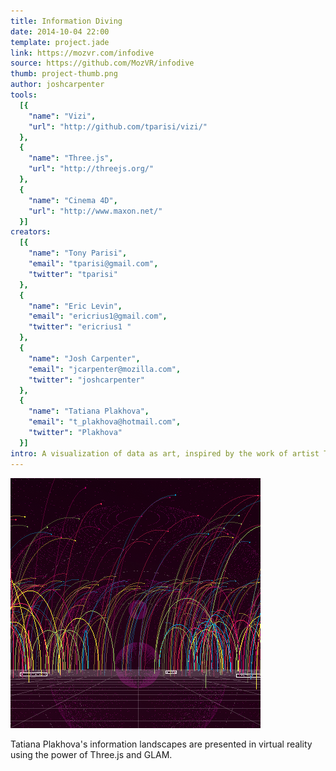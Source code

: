 ```yaml
---
title: Information Diving
date: 2014-10-04 22:00
template: project.jade
link: https://mozvr.com/infodive
source: https://github.com/MozVR/infodive
thumb: project-thumb.png
author: joshcarpenter
tools:
  [{
    "name": "Vizi",
    "url": "http://github.com/tparisi/vizi/"
  },
  {
    "name": "Three.js",
    "url": "http://threejs.org/"
  },
  {
    "name": "Cinema 4D",
    "url": "http://www.maxon.net/"
  }]
creators:
  [{
    "name": "Tony Parisi",
    "email": "tparisi@gmail.com",
    "twitter": "tparisi"
  },
  {
    "name": "Eric Levin",
    "email": "ericrius1@gmail.com",
    "twitter": "ericrius1 "
  },
  {
    "name": "Josh Carpenter",
    "email": "jcarpenter@mozilla.com",
    "twitter": "joshcarpenter"
  },
  {
    "name": "Tatiana Plakhova",
    "email": "t_plakhova@hotmail.com",
    "twitter": "Plakhova"
  }]
intro: A visualization of data as art, inspired by the work of artist Tatiana Plakhova and built using the Vizi framework.
---
```



![](infodive-1.png)

Tatiana Plakhova's information landscapes are presented in virtual reality using the power of Three.js and GLAM.
